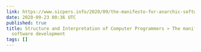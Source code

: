 ```yaml
---
link: https://www.sicpers.info/2020/09/the-manifesto-for-anarchic-software-development/
date: 2020-09-23 00:36 UTC
published: true
title: Structure and Interpretation of Computer Programmers » The manifesto for anarchic
  software development
tags: []
---
```



